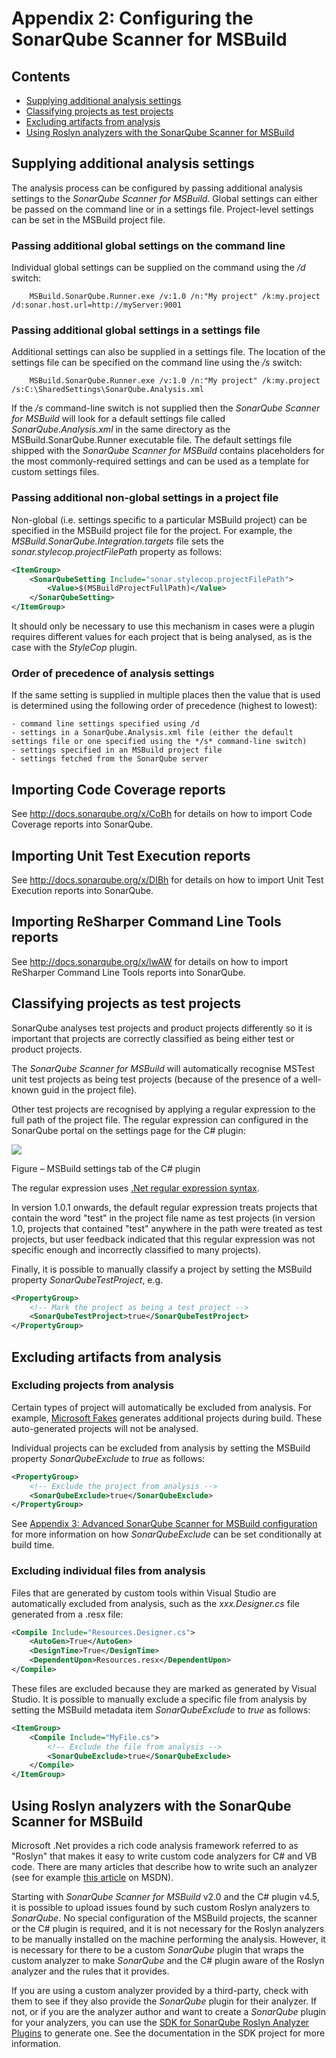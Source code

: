 # Appendix 2: Configuring the SonarQube Scanner for MSBuild

## Contents

- [Supplying additional analysis settings](#supplying-additional-analysis-settings)
- [Classifying projects as test projects](#classifying-projects-as-test-projects)
- [Excluding artifacts from analysis](#excluding-artifacts-from-analysis)
- [Using Roslyn analyzers with the SonarQube Scanner for MSBuild](#using-roslyn-analyzers-with-the-sonarqube-scanner-for-msbuild)

## Supplying additional analysis settings

The analysis process can be configured by passing additional analysis settings to the *SonarQube Scanner for MSBuild*.
Global settings can either be passed on the command line or in a settings file.
Project-level settings can be set in the MSBuild project file.

### Passing additional global settings on the command line

Individual global settings can be supplied on the command using the */d* switch: 

```
	MSBuild.SonarQube.Runner.exe /v:1.0 /n:"My project" /k:my.project /d:sonar.host.url=http://myServer:9001
```

### Passing additional global settings in a settings file

Additional settings can also be supplied in a settings file. The location of the settings file can be specified on the command line using the */s* switch:

```
	MSBuild.SonarQube.Runner.exe /v:1.0 /n:"My project" /k:my.project /s:C:\SharedSettings\SonarQube.Analysis.xml
```

If the */s* command-line switch is not supplied then the *SonarQube Scanner for MSBuild* will look for a default settings file called *SonarQube.Analysis.xml* in the same directory as the MSBuild.SonarQube.Runner executable file.
The default settings file shipped with the *SonarQube Scanner for MSBuild* contains placeholders for the most commonly-required settings and can be used as a template for custom settings files.

### Passing additional non-global settings in a project file

Non-global (i.e. settings specific to a particular MSBuild project) can be specified in the MSBuild project file for the project.
For example, the *MSBuild.SonarQube.Integration.targets* file sets the *sonar.stylecop.projectFilePath* property as follows:

```xml
<ItemGroup>
	<SonarQubeSetting Include="sonar.stylecop.projectFilePath">
		<Value>$(MSBuildProjectFullPath)</Value>
	</SonarQubeSetting>
</ItemGroup>
```

It should only be necessary to use this mechanism in cases were a plugin requires different values for each project that is being analysed, as is the case with the *StyleCop* plugin.


### Order of precedence of analysis settings
If the same setting is supplied in multiple places then the value that is used is determined using the following order of precedence (highest to lowest):

	- command line settings specified using /d
	- settings in a SonarQube.Analysis.xml file (either the default settings file or one specified using the */s* command-line switch)
	- settings specified in an MSBuild project file
	- settings fetched from the SonarQube server

## Importing Code Coverage reports

See http://docs.sonarqube.org/x/CoBh for details on how to import Code Coverage reports into SonarQube.

## Importing Unit Test Execution reports

See http://docs.sonarqube.org/x/DIBh for details on how to import Unit Test Execution reports into SonarQube.

## Importing ReSharper Command Line Tools reports

See http://docs.sonarqube.org/x/lwAW for details on how to import ReSharper Command Line Tools reports into SonarQube.

## Classifying projects as test projects

SonarQube analyses test projects and product projects differently so it is important that projects are correctly classified as being either test or product projects.

The *SonarQube Scanner for MSBuild* will automatically recognise MSTest unit test projects as being test projects (because of the presence of a well-known guid in the project file).

Other test projects are recognised by applying a regular expression to the full path of the project file. The regular expression can configured in the SonarQube portal on the settings page for the C# plugin:

![](_img/SonarQube-Portal-MSBuild-TestProjectPattern.png)

Figure – MSBuild settings tab of the C# plugin

The regular expression uses [.Net regular expression syntax][1].

[1]: https://msdn.microsoft.com/en-us/library/az24scfc(v=vs.110).aspx

In version 1.0.1 onwards, the default regular expression treats projects that contain the word "test" in the project file name as test projects (in version 1.0, projects that contained "test" anywhere in the path were treated as test projects, but user feedback indicated that this regular expression was not specific enough and incorrectly classified to many projects).

Finally, it is possible to manually classify a project by setting the MSBuild property *SonarQubeTestProject*, e.g.

```xml
<PropertyGroup>
	<!-- Mark the project as being a test project -->
	<SonarQubeTestProject>true</SonarQubeTestProject>
</PropertyGroup>
``` 


## Excluding artifacts from analysis

### Excluding projects from analysis

Certain types of project will automatically be excluded from analysis. For example, [Microsoft Fakes](https://msdn.microsoft.com/en-us/library/hh549175.aspx) generates additional projects during build. These auto-generated projects will not be analysed.

Individual projects can be excluded from analysis by setting the MSBuild property *SonarQubeExclude* to *true* as follows:

```xml
<PropertyGroup>
	<!-- Exclude the project from analysis -->
	<SonarQubeExclude>true</SonarQubeExclude>
</PropertyGroup>
```

See [Appendix 3: Advanced SonarQube Scanner for MSBuild configuration](appendix-3.md) for more information on how *SonarQubeExclude* can be set conditionally at build time.


### Excluding individual files from analysis

Files that are generated by custom tools within Visual Studio are automatically excluded from analysis, such as the *xxx.Designer.cs* file generated from a .resx file:
    
```xml
<Compile Include="Resources.Designer.cs">
	<AutoGen>True</AutoGen>
	<DesignTime>True</DesignTime>
	<DependentUpon>Resources.resx</DependentUpon>
</Compile>
```    

These files are excluded because they are marked as generated by Visual Studio.
It is possible to manually exclude a specific file from analysis by setting the MSBuild metadata item *SonarQubeExclude* to *true* as follows:

```xml
<ItemGroup>
	<Compile Include="MyFile.cs">
		<!-- Exclude the file from analysis -->
		<SonarQubeExclude>true</SonarQubeExclude>
	</Compile>
</ItemGroup>
```    

## Using Roslyn analyzers with the SonarQube Scanner for MSBuild

Microsoft .Net provides a rich code analysis framework referred to as "Roslyn" that makes it easy to write custom code analyzers for C# and VB code.
There are many articles that describe how to write such an analyzer (see for example [this article](https://msdn.microsoft.com/en-us/magazine/dn879356.aspx) on MSDN).

Starting with *SonarQube Scanner for MSBuild* v2.0 and the C# plugin v4.5, it is possible to upload issues found by such custom Roslyn analyzers to *SonarQube*.
No special configuration of the MSBuild projects, the scanner or the C# plugin is required, and it is not necessary for the Roslyn analyzers to be manually installed on the machine performing the analysis. However, it is necessary for there to be a custom *SonarQube* plugin that wraps the custom analyzer to make *SonarQube* and the C# plugin aware of the Roslyn analyzer and the rules that it provides.

If you are using a custom analyzer provided by a third-party, check with them to see if they also provide the *SonarQube* plugin for their analyzer.
If not, or if you are the analyzer author and want to create a *SonarQube* plugin for your analyzers, you can use the [SDK for SonarQube Roslyn Analyzer Plugins](https://github.com/SonarSource-VisualStudio/sonarqube-roslyn-sdk) to generate one. See the documentation in the SDK project for more information.
